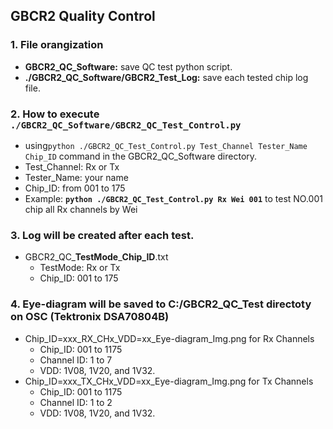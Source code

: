 ## GBCR2 Quality Control
### 1. File orangization
  - **GBCR2_QC_Software:** save QC test python script.
  - **./GBCR2_QC_Software/GBCR2_Test_Log:** save each tested chip log file.
### 2. How to execute `./GBCR2_QC_Software/GBCR2_QC_Test_Control.py`
  - using`python ./GBCR2_QC_Test_Control.py Test_Channel Tester_Name Chip_ID` command in the GBCR2_QC_Software directory.
  - Test_Channel: Rx or Tx
  - Tester_Name: your name
  - Chip_ID: from 001 to 175
  - Example: **`python ./GBCR2_QC_Test_Control.py Rx Wei 001`** to test NO.001 chip all Rx channels by Wei  
### 3. Log will be created after each test.
  - GBCR2_QC_**TestMode**_**Chip_ID**.txt
    * TestMode: Rx or Tx
    * Chip_ID: 001 to 175
### 4. Eye-diagram will be saved to C:/GBCR2_QC_Test directoty on OSC (Tektronix DSA70804B)
  * Chip_ID=xxx_RX_CHx_VDD=xx_Eye-diagram_Img.png for Rx Channels
    - Chip_ID: 001 to 1175
    - Channel ID: 1 to 7
    - VDD: 1V08, 1V20, and 1V32.
  * Chip_ID=xxx_TX_CHx_VDD=xx_Eye-diagram_Img.png for Tx Channels
    - Chip_ID: 001 to 1175
    - Channel ID: 1 to 2
    - VDD: 1V08, 1V20, and 1V32.

